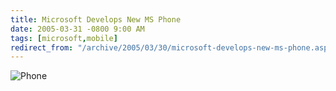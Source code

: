 ```yaml
---
title: Microsoft Develops New MS Phone
date: 2005-03-31 -0800 9:00 AM
tags: [microsoft,mobile]
redirect_from: "/archive/2005/03/30/microsoft-develops-new-ms-phone.aspx/"
---
```


![Phone](/images/MsPhone.jpg)

